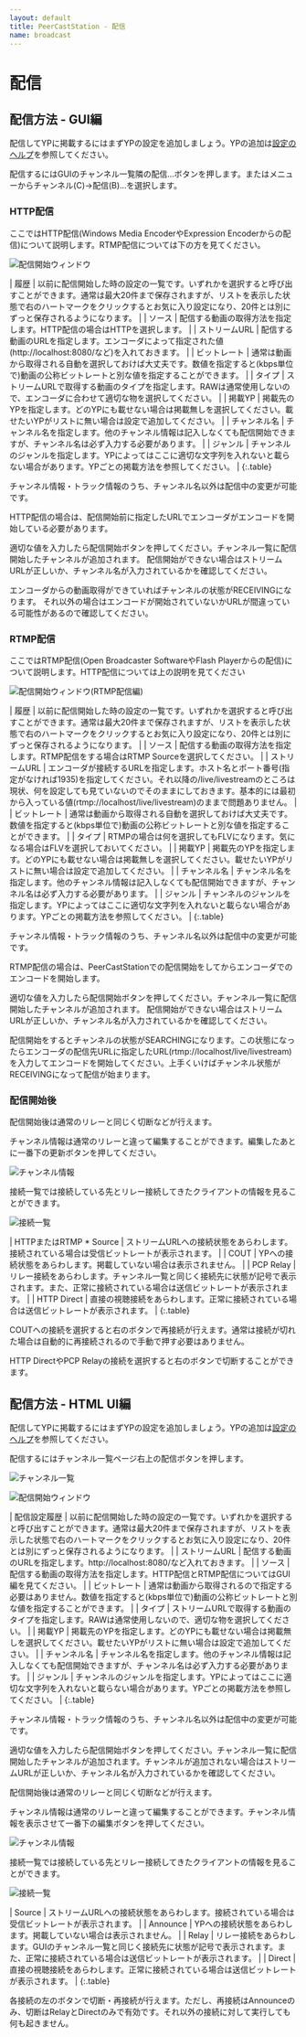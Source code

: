 ```yaml
---
layout: default
title: PeerCastStation - 配信
name: broadcast
---
```


配信
====

配信方法 - GUI編
----------------
配信してYPに掲載するにはまずYPの設定を追加しましょう。YPの追加は[設定のヘルプ](settings.html)を参照してください。

配信するにはGUIのチャンネル一覧隣の配信...ボタンを押します。またはメニューからチャンネル(C)→配信(B)...を選択します。

### HTTP配信
ここではHTTP配信(Windows Media EncoderやExpression Encoderからの配信)について説明します。RTMP配信については下の方を見てください。

![配信開始ウィンドウ](images/gui_broadcast.png)

| 履歴          | 以前に配信開始した時の設定の一覧です。いずれかを選択すると呼び出すことができます。通常は最大20件まで保存されますが、リストを表示した状態で右のハートマークをクリックするとお気に入り設定になり、20件とは別にずっと保存されるようになります。 |
| ソース        | 配信する動画の取得方法を指定します。HTTP配信の場合はHTTPを選択します。 |
| ストリームURL | 配信する動画のURLを指定します。エンコーダによって指定された値(http://localhost:8080/など)を入れておきます。 |
| ビットレート  | 通常は動画から取得される自動を選択しておけば大丈夫です。数値を指定すると(kbps単位で)動画の公称ビットレートと別な値を指定することができます。 |
| タイプ        | ストリームURLで取得する動画のタイプを指定します。RAWは通常使用しないので、エンコーダに合わせて適切な物を選択してください。 | 
| 掲載YP        | 掲載先のYPを指定します。どのYPにも載せない場合は掲載無しを選択してください。載せたいYPがリストに無い場合は設定で追加してください。 |
| チャンネル名  | チャンネル名を指定します。他のチャンネル情報は記入しなくても配信開始できますが、チャンネル名は必ず入力する必要があります。 |
| ジャンル | チャンネルのジャンルを指定します。YPによってはここに適切な文字列を入れないと載らない場合があります。YPごとの掲載方法を参照してください。 |
{:.table}

チャンネル情報・トラック情報のうち、チャンネル名以外は配信中の変更が可能です。

HTTP配信の場合は、配信開始前に指定したURLでエンコーダがエンコードを開始している必要があります。

適切な値を入力したら配信開始ボタンを押してください。チャンネル一覧に配信開始したチャンネルが追加されます。
配信開始ができない場合はストリームURLが正しいか、チャンネル名が入力されているかを確認してください。

エンコーダからの動画取得ができていればチャンネルの状態がRECEIVINGになります。
それ以外の場合はエンコードが開始されていないかURLが間違っている可能性があるので確認してください。

### RTMP配信
ここではRTMP配信(Open Broadcaster SoftwareやFlash Playerからの配信)について説明します。HTTP配信については上の説明を見てください

![配信開始ウィンドウ(RTMP配信編)](images/gui_broadcast_rtmp.png)

| 履歴          | 以前に配信開始した時の設定の一覧です。いずれかを選択すると呼び出すことができます。通常は最大20件まで保存されますが、リストを表示した状態で右のハートマークをクリックするとお気に入り設定になり、20件とは別にずっと保存されるようになります。 |
| ソース        | 配信する動画の取得方法を指定します。RTMP配信をする場合はRTMP Sourceを選択してください。 |
| ストリームURL | エンコーダが接続するURLを指定します。ホスト名とポート番号(指定がなければ1935)を指定してください。それ以降の/live/livestreamのところは現状、何を設定しても見ていないのでそのままにしておきます。基本的には最初から入っている値(rtmp://localhost/live/livestream)のままで問題ありません。 |
| ビットレート  | 通常は動画から取得される自動を選択しておけば大丈夫です。数値を指定すると(kbps単位で)動画の公称ビットレートと別な値を指定することができます。 |
| タイプ        | RTMPの場合は何を選択してもFLVになります。気になる場合はFLVを選択しておいてください。 | 
| 掲載YP        | 掲載先のYPを指定します。どのYPにも載せない場合は掲載無しを選択してください。載せたいYPがリストに無い場合は設定で追加してください。 |
| チャンネル名  | チャンネル名を指定します。他のチャンネル情報は記入しなくても配信開始できますが、チャンネル名は必ず入力する必要があります。 |
| ジャンル | チャンネルのジャンルを指定します。YPによってはここに適切な文字列を入れないと載らない場合があります。YPごとの掲載方法を参照してください。 |
{:.table}

チャンネル情報・トラック情報のうち、チャンネル名以外は配信中の変更が可能です。

RTMP配信の場合は、PeerCastStationでの配信開始をしてからエンコーダでのエンコードを開始します。

適切な値を入力したら配信開始ボタンを押してください。チャンネル一覧に配信開始したチャンネルが追加されます。
配信開始ができない場合はストリームURLが正しいか、チャンネル名が入力されているかを確認してください。

配信開始をするとチャンネルの状態がSEARCHINGになります。この状態になったらエンコーダの配信先URLに指定したURL(rtmp://localhost/live/livestream)を入力してエンコードを開始してください。上手くいけばチャンネル状態がRECEIVINGになって配信が始まります。

### 配信開始後
配信開始後は通常のリレーと同じく切断などが行えます。

チャンネル情報は通常のリレーと違って編集することができます。編集したあとに一番下の更新ボタンを押してください。

![チャンネル情報](images/gui_channelinfo.png)

接続一覧では接続している先とリレー接続してきたクライアントの情報を見ることができます。

![接続一覧](images/gui_connectionlist.png)

| HTTPまたはRTMP * Source | ストリームURLへの接続状態をあらわします。接続されている場合は受信ビットレートが表示されます。 |
| COUT | YPへの接続状態をあらわします。掲載していない場合は表示されません。 |
| PCP Relay | リレー接続をあらわします。チャンネル一覧と同じく接続先に状態が記号で表示されます。また、正常に接続されている場合は送信ビットレートが表示されます。 |
| HTTP Direct | 直接の視聴接続をあらわします。正常に接続されている場合は送信ビットレートが表示されます。 |
{:.table}

COUTへの接続を選択すると右のボタンで再接続が行えます。通常は接続が切れた場合は自動的に再接続されるので手動で押す必要はありません。

HTTP DirectやPCP Relayの接続を選択すると右のボタンで切断することができます。

配信方法 - HTML UI編
--------------------
配信してYPに掲載するにはまずYPの設定を追加しましょう。YPの追加は[設定のヘルプ](settings.html)を参照してください。

配信するにはチャンネル一覧ページ右上の配信ボタンを押します。

![チャンネル一覧](images/htmlui_channellist.png)

![配信開始ウィンドウ](images/htmlui_broadcast.png)

| 配信設定履歴  | 以前に配信開始した時の設定の一覧です。いずれかを選択すると呼び出すことができます。通常は最大20件まで保存されますが、リストを表示した状態で右のハートマークをクリックするとお気に入り設定になり、20件とは別にずっと保存されるようになります。 |
| ストリームURL | 配信する動画のURLを指定します。http://localhost:8080/など入れておきます。 |
| ソース        | 配信する動画の取得方法を指定します。HTTP配信とRTMP配信についてはGUI編を見てください。 |
| ビットレート  | 通常は動画から取得されるので指定する必要はありません。数値を指定すると(kbps単位で)動画の公称ビットレートと別な値を指定することができます。 |
| タイプ        | ストリームURLで取得する動画のタイプを指定します。RAWは通常使用しないので、適切な物を選択してください。 | 
| 掲載YP        | 掲載先のYPを指定します。どのYPにも載せない場合は掲載無しを選択してください。載せたいYPがリストに無い場合は設定で追加してください。 |
| チャンネル名  | チャンネル名を指定します。他のチャンネル情報は記入しなくても配信開始できますが、チャンネル名は必ず入力する必要があります。 |
| ジャンル | チャンネルのジャンルを指定します。YPによってはここに適切な文字列を入れないと載らない場合があります。YPごとの掲載方法を参照してください。 |
{:.table}

チャンネル情報・トラック情報のうち、チャンネル名以外は配信中の変更が可能です。

適切な値を入力したら配信開始ボタンを押してください。チャンネル一覧に配信開始したチャンネルが追加されます。チャンネルが追加されない場合はストリームURLが正しいか、チャンネル名が入力されているかを確認してください。

配信開始後は通常のリレーと同じく切断などが行えます。

チャンネル情報は通常のリレーと違って編集することができます。チャンネル情報を表示させて一番下の編集ボタンを押してください。

![チャンネル情報](images/htmlui_channelinfo.png)

接続一覧では接続している先とリレー接続してきたクライアントの情報を見ることができます。

![接続一覧](images/htmlui_connectionlist.png)

| Source | ストリームURLへの接続状態をあらわします。接続されている場合は受信ビットレートが表示されます。 |
| Announce | YPへの接続状態をあらわします。掲載していない場合は表示されません。 |
| Relay | リレー接続をあらわします。GUIのチャンネル一覧と同じく接続先に状態が記号で表示されます。また、正常に接続されている場合は送信ビットレートが表示されます。 |
| Direct | 直接の視聴接続をあらわします。正常に接続されている場合は送信ビットレートが表示されます。 |
{:.table}

各接続の左のボタンで切断・再接続が行えます。ただし、再接続はAnnounceのみ、切断はRelayとDirectのみで有効です。それ以外の接続に対して実行しても何も起きません。

